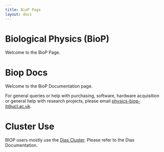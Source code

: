 ```yaml
---
title: BioP Page
layout: docs
---
```


# Biological Physics (BioP)

Welcome to the BioP Page.

# Biop Docs

Welcome to the BioP Documentation page. 

For general queries or help with purchasing, software, hardware acquisition or general help with research projects, please email [physics-biop-it@ucl.ac.uk](mailto:physics-biop-it@ucl.ac.uk). 

# Cluster Use
BIOP users mostly use the [Dias Cluster](../clusters/dias.md). Please refer to the Dias Documentation.